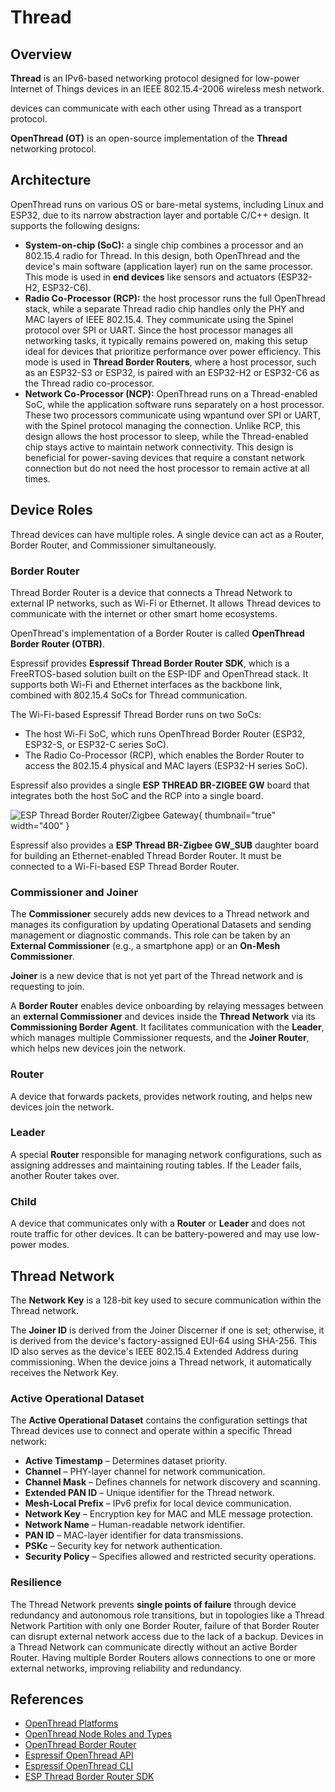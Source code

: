 <show-structure/>

# Thread

## Overview

**Thread** is an IPv6-based networking protocol designed for low-power Internet of Things devices in an
IEEE 802.15.4-2006 wireless mesh network.

**[](Matter.md)** devices can communicate with each other using Thread as a transport protocol.

**OpenThread (OT)** is an open-source implementation of the **Thread** networking protocol.

## Architecture

OpenThread runs on various OS or bare-metal systems, including Linux and ESP32, due to its narrow abstraction layer and
portable C/C++ design. It supports the following designs:

- **System-on-chip (SoC):** a single chip combines a processor and an 802.15.4 radio for Thread. In this design, both
  OpenThread and the device's main software (application layer) run on the same processor. This mode is used in **end
  devices** like sensors and actuators (ESP32-H2, ESP32-C6).
- **Radio Co-Processor (RCP):** the host processor runs the full OpenThread stack, while a separate Thread radio chip
  handles only the PHY and MAC layers of IEEE 802.15.4. They communicate using the Spinel protocol over SPI or UART.
  Since the host processor manages all networking tasks, it typically remains powered on, making this setup ideal for
  devices that prioritize performance over power efficiency. This mode is used in **Thread Border Routers**, where a
  host processor, such as an ESP32-S3 or ESP32, is paired with an ESP32-H2 or ESP32-C6 as the Thread radio co-processor.
- **Network Co-Processor (NCP):** OpenThread runs on a Thread-enabled SoC, while the application software runs
  separately on a host processor. These two processors communicate using wpantund over SPI or UART, with the Spinel
  protocol managing the connection. Unlike RCP, this design allows the host processor to sleep, while the
  Thread-enabled chip stays active to maintain network connectivity. This design is beneficial for power-saving devices
  that require a constant network connection but do not need the host processor to remain active at all times.

## Device Roles

Thread devices can have multiple roles. A single device can act as a Router, Border Router, and Commissioner
simultaneously.

### Border Router

Thread Border Router is a device that connects a Thread Network to external IP networks, such as Wi-Fi or Ethernet. It
allows Thread devices to
communicate with the internet or other smart home ecosystems.

OpenThread's implementation of a Border Router is called **OpenThread Border Router (OTBR)**.

Espressif provides **Espressif Thread Border Router SDK**, which is a FreeRTOS-based solution built on the ESP-IDF and
OpenThread stack. It supports both Wi-Fi and Ethernet interfaces as the backbone link, combined with 802.15.4 SoCs for
Thread communication.

The Wi-Fi-based Espressif Thread Border runs on two SoCs:

- The host Wi-Fi SoC, which runs OpenThread Border Router (ESP32, ESP32-S, or ESP32-C series SoC).
- The Radio Co-Processor (RCP), which enables the Border Router to access the 802.15.4 physical and MAC layers (ESP32-H
  series SoC).

Espressif also provides a single **ESP THREAD BR-ZIGBEE GW** board that integrates both the host SoC and the RCP into a
single board.

![ESP Thread Border Router/Zigbee Gateway](esp-thread-border-router.jpg){ thumbnail="true" width="400" }

Espressif also provides a **ESP Thread BR-Zigbee GW_SUB** daughter board for building an Ethernet-enabled Thread Border
Router. It must be connected to a Wi-Fi-based ESP Thread Border Router.

### Commissioner and Joiner

The **Commissioner** securely adds new devices to a Thread network and manages its configuration by updating Operational
Datasets and sending management or diagnostic commands. This role can be taken by an **External Commissioner** (e.g., a
smartphone app) or an **On-Mesh Commissioner**.

**Joiner** is a new device that is not yet part of the Thread network and is requesting to join.

A **Border Router** enables device onboarding by relaying messages between an **external Commissioner** and devices
inside the **Thread Network** via its **Commissioning Border Agent**. It facilitates communication with the **Leader**,
which manages multiple Commissioner requests, and the **Joiner Router**, which helps new devices join the network.

### Router

A device that forwards packets, provides network routing, and helps new devices join the network.

### Leader

A special **Router** responsible for managing network configurations, such as assigning addresses and maintaining
routing tables. If the Leader fails, another Router takes over.

### Child

A device that communicates only with a **Router** or **Leader** and does not route traffic for other devices. It can be
battery-powered and may use low-power modes.

## Thread Network

The **Network Key** is a 128-bit key used to secure communication within the Thread network.

The **Joiner ID** is derived from the Joiner Discerner if one is set; otherwise, it is derived from the device's
factory-assigned EUI-64 using SHA-256. This ID also serves as the device's IEEE 802.15.4 Extended Address during
commissioning. When the device joins a Thread network, it automatically receives the Network Key.

### Active Operational Dataset

The **Active Operational Dataset** contains the configuration settings that Thread devices use to connect and operate
within a specific Thread network:

- **Active Timestamp** – Determines dataset priority.
- **Channel** – PHY-layer channel for network communication.
- **Channel Mask** – Defines channels for network discovery and scanning.
- **Extended PAN ID** – Unique identifier for the Thread network.
- **Mesh-Local Prefix** – IPv6 prefix for local device communication.
- **Network Key** – Encryption key for MAC and MLE message protection.
- **Network Name** – Human-readable network identifier.
- **PAN ID** – MAC-layer identifier for data transmissions.
- **PSKc** – Security key for network authentication.
- **Security Policy** – Specifies allowed and restricted security operations.

### Resilience

The Thread Network prevents **single points of failure** through device redundancy and autonomous role transitions, but
in topologies like a Thread Network Partition with only one Border Router, failure of that Border Router can disrupt
external network access due to the lack of a backup. Devices in a Thread Network can communicate directly without an
active Border Router. Having multiple Border Routers allows connections to one or more external networks, improving
reliability and redundancy.

## References

- [OpenThread Platforms](https://openthread.io/platforms)
- [OpenThread Node Roles and Types](https://openthread.io/guides/thread-primer/node-roles-and-types)
- [OpenThread Border Router](https://openthread.io/guides/border-router)
- [Espressif OpenThread API](https://docs.espressif.com/projects/esp-idf/en/stable/esp32s2/api-guides/openthread.html)
- [Espressif OpenThread CLI](https://github.com/espressif/esp-idf/tree/v5.4/examples/openthread/ot_cli)
- [ESP Thread Border Router SDK](https://docs.espressif.com/projects/esp-thread-br/en/latest/)
